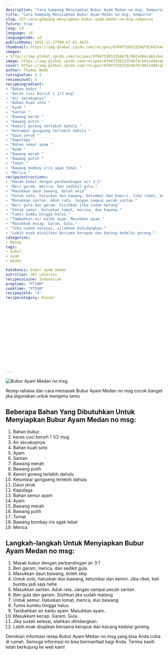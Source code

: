 ```yaml
---
description: "Cara Gampang Menyiapkan Bubur Ayam Medan no msg, Sempurna"
title: "Cara Gampang Menyiapkan Bubur Ayam Medan no msg, Sempurna"
slug: 557-cara-gampang-menyiapkan-bubur-ayam-medan-no-msg-sempurna
future: true
lang: id
language: id
languageCode: id
publishDate: 2021-12-17T00:57:01.463Z 
thumbnail: https://img-global.cpcdn.com/recipes/6f04f53833354bf9/682x484cq65/bubur-ayam-medan-no-msg-foto-resep-utama.png
images:
- https://img-global.cpcdn.com/recipes/6f04f53833354bf9/682x484cq65/bubur-ayam-medan-no-msg-foto-resep-utama.png
image: https://img-global.cpcdn.com/recipes/6f04f53833354bf9/682x484cq65/bubur-ayam-medan-no-msg-foto-resep-utama.png
cover: https://img-global.cpcdn.com/recipes/6f04f53833354bf9/682x484cq65/bubur-ayam-medan-no-msg-foto-resep-utama.png
author: Thomas Wade
ratingvalue: 3.2
reviewcount: 5
recipeingredient:
- "Bahan bubur "
- "beras cuci bersih 1 1/2 mug"
- "Air secukupnya"
- "Bahan kuah soto "
- "Ayam "
- "Santan "
- "Bawang merah "
- "Bawang putih "
- "Kemiri goreng terlebih dahulu "
- "Ketumbar gongseng terlebih dahulu "
- "Daun jeruk "
- "Kapulaga "
- "Bahan semur ayam "
- "Ayam "
- "Bawang merah "
- "Bawang putih "
- "Tomat "
- "Bawang bombay iris agak tebal "
- "Merica "
recipeinstructions:
- "Masak bubur dengan perbandingan air 3:1"
- "Beri garam, merica, dan sedikit gula."
- "Masukkan daun bawang, boleh skip"
- "Untuk soto, haluskan duo bawang, ketumbar dan kemiri. Jika ribet, beli bumbu jadi saja hehe"
- "Masukkan santan. Aduk rata. Jangan sampai pecah santan."
- "Beri gula dan garam. Sisihkan jika sudah matang"
- "Untuk semur. Haluskan tomat, merica, duo bawang."
- "Tumis bumbu hingga halus."
- "Tambahkan air kaldu ayam. Masukkan ayam."
- "Masukkam kecap. Garam. Gula."
- "Jika sudah selesai, silahkan dihidangkan."
- "Lebih enak disajikan bersama kerupuk dan kacang kedelai goreng."
categories:
- Resep
tags:
- bubur
- ayam
- medan

katakunci: bubur ayam medan 
nutrition: 267 calories
recipecuisine: Indonesian
preptime: "PT10M"
cooktime: "PT55M"
recipeyield: "4"
recipecategory: Dinner


     
    
    
    
    
    
    
    
    
    
    
      
    
---
```



![Bubur Ayam Medan no msg](https://img-global.cpcdn.com/recipes/6f04f53833354bf9/682x484cq65/bubur-ayam-medan-no-msg-foto-resep-utama.png)

Resep rahasia dan cara memasak  Bubur Ayam Medan no msg cocok banget jika digunakan untuk menjamu tamu

<!--inarticleads1-->

## Beberapa Bahan Yang Dibutuhkan Untuk Menyiapkan Bubur Ayam Medan no msg:

1. Bahan bubur 
1. beras cuci bersih 1 1/2 mug
1. Air secukupnya
1. Bahan kuah soto 
1. Ayam 
1. Santan 
1. Bawang merah 
1. Bawang putih 
1. Kemiri goreng terlebih dahulu 
1. Ketumbar gongseng terlebih dahulu 
1. Daun jeruk 
1. Kapulaga 
1. Bahan semur ayam 
1. Ayam 
1. Bawang merah 
1. Bawang putih 
1. Tomat 
1. Bawang bombay iris agak tebal 
1. Merica 



<!--inarticleads2-->

## Langkah-langkah Untuk Menyiapkan Bubur Ayam Medan no msg:

1. Masak bubur dengan perbandingan air 3:1
1. Beri garam, merica, dan sedikit gula.
1. Masukkan daun bawang, boleh skip
1. Untuk soto, haluskan duo bawang, ketumbar dan kemiri. Jika ribet, beli bumbu jadi saja hehe
1. Masukkan santan. Aduk rata. Jangan sampai pecah santan.
1. Beri gula dan garam. Sisihkan jika sudah matang
1. Untuk semur. Haluskan tomat, merica, duo bawang.
1. Tumis bumbu hingga halus.
1. Tambahkan air kaldu ayam. Masukkan ayam.
1. Masukkam kecap. Garam. Gula.
1. Jika sudah selesai, silahkan dihidangkan.
1. Lebih enak disajikan bersama kerupuk dan kacang kedelai goreng.




Demikian informasi  resep Bubur Ayam Medan no msg   yang bisa Anda coba di rumah. Semoga informasi ini bisa bermanfaat bagi Anda. Terima kasih telah berkujung ke web kami
